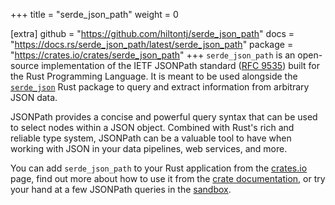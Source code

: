 +++
title = "serde_json_path"
weight = 0

[extra]
github = "https://github.com/hiltontj/serde_json_path"
docs = "https://docs.rs/serde_json_path/latest/serde_json_path"
package = "https://crates.io/crates/serde_json_path"
+++
`serde_json_path` is an open-source implementation of the IETF JSONPath standard ([RFC 9535][ietf_json_path]) built for the Rust Programming Language. It is meant to be used alongside the [`serde_json`][serde_json] Rust package to query and extract information from arbitrary JSON data.

<!-- more -->

JSONPath provides a concise and powerful query syntax that can be used to select nodes within a JSON object. Combined with Rust's rich and reliable type system, JSONPath can be a valuable tool to have when working with JSON in your data pipelines, web services, and more.

You can add `serde_json_path` to your Rust application from the [crates.io][crates] page, find out more about how to use it from the [crate documentation][docs], or try your hand at a few JSONPath queries in the [sandbox][sandbox].

[ietf_json_path]: https://www.rfc-editor.org/rfc/rfc9535.html
[serde_json]: https://docs.rs/serde_json/latest/serde_json/
[crates]: https://crates.io/crates/serde_json_path
[docs]: https://docs.rs/serde_json_path/latest/serde_json_path/
[sandbox]: https://serdejsonpath.live/
